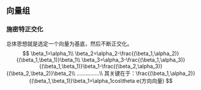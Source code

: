 ## 向量组

### 施密特正交化

总体思想就是选定一个向量为基底，然后不断正交化。
$$
\beta_1=\alpha_1\\
\beta_2=\alpha_2-\frac{(\beta_1,\alpha_2)}{(\beta_1,\beta_1)}\beta_1\\
\beta_3=\alpha_3-\frac{(\beta_1,\alpha_3)}{(\beta_1,\beta_1)}\beta_1-\frac{(\beta_2,\alpha_3)}{(\beta_2,\beta_2)}\beta_2\\
...............\\
其关键在于：\frac{(\beta_1,\alpha_2)}{(\beta_1,\beta_1)}\beta_1=\alpha_1cos\theta e(方向向量)
$$
